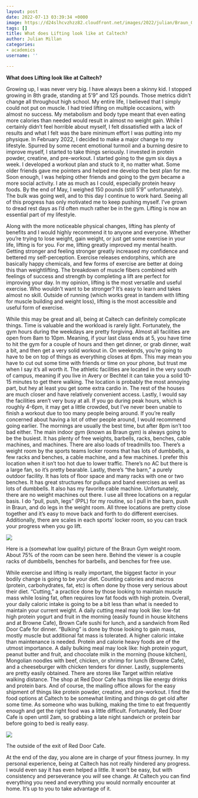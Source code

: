 ```yaml
---
layout: post
date: 2022-07-13 03:39:34 +0000
image: https://d24slhcvzhzz82.cloudfront.net/images/2022/julian/Braun_Gym_Weight_Room.jpg
tags: []
title: What does Lifting look like at Caltech?
author: Julian Millan
categories:
- academics
username: ''

---
```

**What does Lifting look like at Caltech?**

Growing up, I was never very big. I have always been a skinny kid. I stopped growing in 8th grade, standing at 5’9” and 125 pounds. Those metrics didn’t change all throughout high school. My entire life, I believed that I simply could not put on muscle. I had tried lifting on multiple occasions, with almost no success. My metabolism and body type meant that even eating more calories than needed would result in almost no weight gain. While I certainly didn’t feel horrible about myself, I felt dissatisfied with a lack of results and what I felt was the bare minimum effort I was putting into my physique. In February 2022, I decided to make a major change to my lifestyle. Spurred by some recent emotional turmoil and a burning desire to improve myself, I started to take things seriously. I invested in protein powder, creatine, and pre-workout. I started going to the gym six days a week. I developed a workout plan and stuck to it, no matter what. Some older friends gave me pointers and helped me develop the best plan for me. Soon enough, I was helping other friends and going to the gym became a more social activity. I ate as much as I could, especially protein heavy foods. By the end of May, I weighed 150 pounds (still 5’9” unfortunately). The bulk was going well, and to this day I continue to work hard. Seeing all of this progress has only motivated me to keep pushing myself. I’ve grown to dread rest days as I’d often much rather be in the gym. Lifting is now an essential part of my lifestyle.

Along with the more noticeable physical changes, lifting has plenty of benefits and I would highly recommend it to anyone and everyone. Whether you’re trying to lose weight, gain weight, or just get some exercise in your life, lifting is for you. For me, lifting greatly improved my mental health. Getting stronger and feeling stronger greatly increased my confidence and bettered my self-perception. Exercise releases endorphins, which are basically happy chemicals, and few forms of exercise are better at doing this than weightlifting. The breakdown of muscle fibers combined with feelings of success and strength by completing a lift are perfect for improving your day. In my opinion, lifting is the most versatile and useful exercise. Who wouldn’t want to be stronger? It’s easy to learn and takes almost no skill. Outside of running (which works great in tandem with lifting for muscle building and weight loss), lifting is the most accessible and useful form of exercise.

While this may be great and all, being at Caltech can definitely complicate things. Time is valuable and the workload is rarely light. Fortunately, the gym hours during the weekdays are pretty forgiving. Almost all facilities are open from 8am to 10pm. Meaning, if your last class ends at 5, you have time to hit the gym for a couple of hours and then get dinner, or grab dinner, wait a bit, and then get a very solid workout in. On weekends, you’re going to have to be on top of things as everything closes at 6pm. This may mean you have to cut out some time with friends or time on your phone, but trust me when I say it’s all worth it. The athletic facilities are located in the very south of campus, meaning if you live in Avery or Bechtel it can take you a solid 10-15 minutes to get there walking. The location is probably the most annoying part, but hey at least you get some extra cardio in. The rest of the houses are much closer and have relatively convenient access. Lastly, I would say the facilities aren’t very busy at all. If you go during peak hours, which is roughly 4-6pm, it may get a little crowded, but I’ve never been unable to finish a workout due to too many people being around. If you’re really concerned about having a lot of other people around, I would recommend going earlier. The mornings are usually the best time, but after 8pm isn’t too bad either. The main indoor gym (known as Braun gym) is always going to be the busiest. It has plenty of free weights, barbells, racks, benches, cable machines, and machines. There are also loads of treadmills too. There’s a weight room by the sports teams locker rooms that has lots of dumbbells, a few racks and benches, a cable machine, and a few machines. I prefer this location when it isn’t too hot due to lower traffic. There’s no AC but there is a large fan, so it’s pretty bearable. Lastly, there’s “the barn,” a purely outdoor facility. It has lots of floor space and many racks with one or two benches. It has great structures for pullups and band exercises as well as lots of dumbbells. It also has my favorite cable machine. Unfortunately, there are no weight machines out there. I use all three locations on a regular basis. I do “pull, push, legs” (PPL) for my routine, so I pull in the barn, push in Braun, and do legs in the weight room. All three locations are pretty close together and it’s easy to move back and forth to do different exercises. Additionally, there are scales in each sports’ locker room, so you can track your progress when you go lift.

![](https://d24slhcvzhzz82.cloudfront.net/images/2022/julian/Braun_Gym_Weight_Room.jpg)

Here is a (somewhat low quality) picture of the Braun Gym weight room. About 75% of the room can be seen here. Behind the viewer is a couple racks of dumbbells, benches for barbells, and benches for free use.

While exercise and lifting is really important, the biggest factor in your bodily change is going to be your diet. Counting calories and macros (protein, carbohydrates, fat, etc) is often done by those very serious about their diet. “Cutting,” a practice done by those looking to maintain muscle mass while losing fat, often requires low fat foods with high protein. Overall, your daily caloric intake is going to be a bit less than what is needed to maintain your current weight. A daily cutting meal may look like: low-fat high protein yogurt and fruit in the morning (easily found in house kitchens and at Browne Cafe), Brown Cafe sushi for lunch, and a sandwich from Red Door Cafe for dinner. “Bulking” is done by those looking to gain mass, mostly muscle but additional fat mass is tolerated. A higher caloric intake than maintenance is needed. Protein and calorie heavy foods are of the utmost importance. A daily bulking meal may look like: high protein yogurt, peanut butter and fruit, and chocolate milk in the morning (house kitchen), Mongolian noodles with beef, chicken, or shrimp for lunch (Browne Cafe), and a cheeseburger with chicken tenders for dinner. Lastly, supplements are pretty easily obtained. There are stores like Target within relative walking distance. The shop at Red Door Cafe has things like energy drinks and protein bars. And of course, the mailing office allows for the easy shipment of things like protein powder, creatine, and pre-workout. I find the food options at Caltech to be somewhat limiting and things do get old after some time. As someone who was bulking, making the time to eat frequently enough and get the right food was a little difficult. Fortunately, Red Door Cafe is open until 2am, so grabbing a late night sandwich or protein bar before going to bed is really easy.

![](https://d24slhcvzhzz82.cloudfront.net/images/2022/julian/Caltech-Red-Door-Marketplace-Outdoor-Seating.jpg)

The outside of the exit of Red Door Cafe.

At the end of the day, you alone are in charge of your fitness journey. In my personal experience, being at Caltech has not really hindered any progress. I would even say it has even helped a little. It won’t be easy, but with consistency and perseverance you _will_ see change. At Caltech you can find everything you need and everything you would normally encounter at home. It’s up to you to take advantage of it.